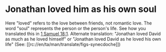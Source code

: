 # Jonathan loved him as his own soul

Here "loved" refers to the love between friends, not romantic love. The word "soul" represents the person or the person's life. See how you translated this in [1 Samuel 18:1](./01.md). Alternate translation: "Jonathan loved David as much as he loved himself" or "Jonathan loved David as he loved his own life" (See: [[rc://en/ta/man/translate/figs-synecdoche]])

